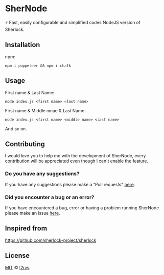 # SherNode
⚡ Fast, easily configurable and simplified codes NodeJS version of Sherlock.

## Installation
npm:

    npm i puppeteer && npm i chalk

## Usage
First name & Last Name:

    node index.js <first name> <last name>
    
First name & Middle nmae & Last Name:

    node index.js <first name> <middle name> <last name>

And so on.

## Contributing
I would love you to help me with the development of SherNode, every contribution will be appreciated even though I can't enable the feature.

### Do you have any suggestions?
If you have any suggestions please make a "Pull requests" [here](https://github.com/I2rys/SherNode/pulls).

### Did you encounter a bug or an error?
If you have encountered a bug, error or having a problem running SherNode please make an issue [here](https://github.com/I2rys/SherNode/issues).

## Inspired from
https://github.com/sherlock-project/sherlock

## License
<a href="https://github.com/I2rys/SherNode/blob/main/LICENSE">MIT</a> © <a href="https://github.com/I2rys">I2rys</a>

